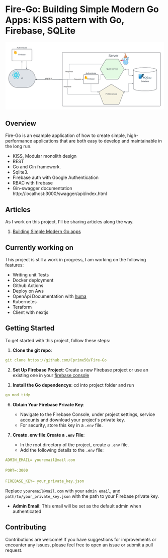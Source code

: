 # Fire-Go: Building Simple Modern Go Apps: KISS pattern with Go, Firebase, SQLite

![Fire-Go](fire-go-flow.png)

## Overview

Fire-Go is an example application of how to create simple, high-performance applications that are both easy to develop and maintainable in the long run.
   
   - KISS, Modular monolith design
   - REST
   - Go and Gin framework.
   - Sqlite3.
   - Firebase auth with Google Authentication
   - RBAC with firebase
   - Gin-swagger documentation http://localhost:3000/swagger/api/index.html

## Articles

As I work on this project, I'll be sharing articles along the way.

1. [Building Simple Modern Go apps](https://medium.com/@charlesdpj78/building-simple-modern-go-apps-kiss-pattern-with-go-firebase-sqlite-3b6803ddcba4)


## Currently working on
This project is still a work in progress, I am working on the following features:
- Writing unit Tests
- Docker deployment
- Github Actions
- Deploy on Aws
- OpenApi Documentation with [huma](https://huma.rocks/)
- Kubernetes
- Teraform
- Client with nextjs

<!-- ## Article
This article gives a very detailed guide on this application -->


## Getting Started

To get started with this project, follow these steps:

1. **Clone the git repo**: 
``` yaml
git clone https://github.com/Cprime50/Fire-Go
```

2. **Set Up Firebase Project**: Create a new Firebase project or use an existing one in your [firebase console](https://console.firebase.google.com)

3. **Install the Go dependencys**: cd into project folder and run
```yaml
go mod tidy
```


6. **Obtain Your Firebase Private Key**:
   - Navigate to the Firebase Console, under project settings, service accounts and download your project's private key.
   - For security, store this key in a `.env` file.

7. **Create .env file**:**Create a `.env` File**:
   - In the root directory of the project, create a `.env` file.
   - Add the following details to the `.env` file:

``` yaml
ADMIN_EMAIL= youremail@mail.com

PORT=:3000

FIREBASE_KEY= your_private_key.json
```

Replace `youremail@mail.com` with your `admin email`, and `path/to/your_private_key.json` with the path to your Firebase private key.

- **Admin Email**: This email will be set as the default admin when authenticated



## Contributing

Contributions are welcome! If you have suggestions for improvements or encounter any issues, please feel free to open an issue or submit a pull request.
